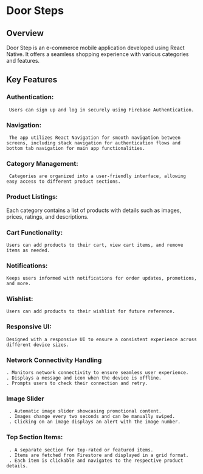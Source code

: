 # Door Steps

 ## Overview

   Door Step is an e-commerce mobile application developed using React Native. It offers a seamless shopping experience with various categories and features.

## Key Features

 ### Authentication: 
     Users can sign up and log in securely using Firebase Authentication.

### Navigation: 
     The app utilizes React Navigation for smooth navigation between screens, including stack navigation for authentication flows and bottom tab navigation for main app functionalities.

### Category Management: 
     Categories are organized into a user-friendly interface, allowing easy access to different product sections.

### Product Listings: 
   Each category contains a list of products with details such as images, prices, ratings, and descriptions.

### Cart Functionality:
    Users can add products to their cart, view cart items, and remove items as needed.

### Notifications: 
    Keeps users informed with notifications for order updates, promotions, and more.

### Wishlist: 
    Users can add products to their wishlist for future reference.

### Responsive UI: 
    Designed with a responsive UI to ensure a consistent experience across different device sizes.

### Network Connectivity Handling

    . Monitors network connectivity to ensure seamless user experience.
    . Displays a message and icon when the device is offline.
    . Prompts users to check their connection and retry.

### Image Slider
     . Automatic image slider showcasing promotional content.
     . Images change every two seconds and can be manually swiped.
     . Clicking on an image displays an alert with the image number.

### Top Section Items:

     . A separate section for top-rated or featured items.
     . Items are fetched from Firestore and displayed in a grid format.
     . Each item is clickable and navigates to the respective product details.
